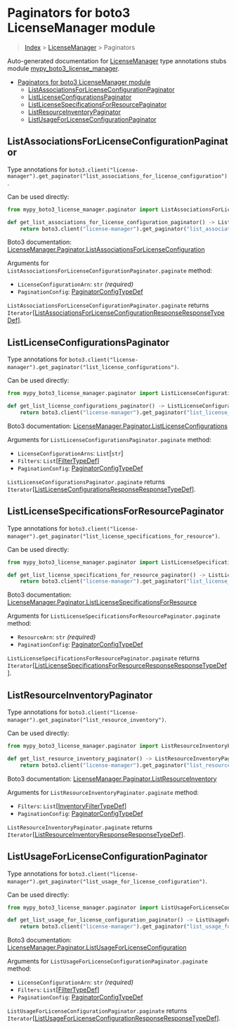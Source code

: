 # Paginators for boto3 LicenseManager module

> [Index](..) > [LicenseManager](.) > Paginators

Auto-generated documentation for
[LicenseManager](https://boto3.amazonaws.com/v1/documentation/api/latest/reference/services/license-manager.html#LicenseManager)
type annotations stubs module
[mypy_boto3_license_manager](https://pypi.org/project/mypy-boto3-license-manager/).

- [Paginators for boto3 LicenseManager module](#paginators-for-boto3-licensemanager-module)
  - [ListAssociationsForLicenseConfigurationPaginator](#listassociationsforlicenseconfigurationpaginator)
  - [ListLicenseConfigurationsPaginator](#listlicenseconfigurationspaginator)
  - [ListLicenseSpecificationsForResourcePaginator](#listlicensespecificationsforresourcepaginator)
  - [ListResourceInventoryPaginator](#listresourceinventorypaginator)
  - [ListUsageForLicenseConfigurationPaginator](#listusageforlicenseconfigurationpaginator)

## ListAssociationsForLicenseConfigurationPaginator

Type annotations for
`boto3.client("license-manager").get_paginator("list_associations_for_license_configuration")`.

Can be used directly:

```python
from mypy_boto3_license_manager.paginator import ListAssociationsForLicenseConfigurationPaginator

def get_list_associations_for_license_configuration_paginator() -> ListAssociationsForLicenseConfigurationPaginator:
    return boto3.client("license-manager").get_paginator("list_associations_for_license_configuration")
```

Boto3 documentation:
[LicenseManager.Paginator.ListAssociationsForLicenseConfiguration](https://boto3.amazonaws.com/v1/documentation/api/latest/reference/services/license-manager.html#LicenseManager.Paginator.ListAssociationsForLicenseConfiguration)

Arguments for `ListAssociationsForLicenseConfigurationPaginator.paginate`
method:

- `LicenseConfigurationArn`: `str` *(required)*
- `PaginationConfig`:
  [PaginatorConfigTypeDef](./type_defs.md#paginatorconfigtypedef)

`ListAssociationsForLicenseConfigurationPaginator.paginate` returns
`Iterator`\[[ListAssociationsForLicenseConfigurationResponseResponseTypeDef](./type_defs.md#listassociationsforlicenseconfigurationresponseresponsetypedef)\].

## ListLicenseConfigurationsPaginator

Type annotations for
`boto3.client("license-manager").get_paginator("list_license_configurations")`.

Can be used directly:

```python
from mypy_boto3_license_manager.paginator import ListLicenseConfigurationsPaginator

def get_list_license_configurations_paginator() -> ListLicenseConfigurationsPaginator:
    return boto3.client("license-manager").get_paginator("list_license_configurations")
```

Boto3 documentation:
[LicenseManager.Paginator.ListLicenseConfigurations](https://boto3.amazonaws.com/v1/documentation/api/latest/reference/services/license-manager.html#LicenseManager.Paginator.ListLicenseConfigurations)

Arguments for `ListLicenseConfigurationsPaginator.paginate` method:

- `LicenseConfigurationArns`: `List`\[`str`\]
- `Filters`: `List`\[[FilterTypeDef](./type_defs.md#filtertypedef)\]
- `PaginationConfig`:
  [PaginatorConfigTypeDef](./type_defs.md#paginatorconfigtypedef)

`ListLicenseConfigurationsPaginator.paginate` returns
`Iterator`\[[ListLicenseConfigurationsResponseResponseTypeDef](./type_defs.md#listlicenseconfigurationsresponseresponsetypedef)\].

## ListLicenseSpecificationsForResourcePaginator

Type annotations for
`boto3.client("license-manager").get_paginator("list_license_specifications_for_resource")`.

Can be used directly:

```python
from mypy_boto3_license_manager.paginator import ListLicenseSpecificationsForResourcePaginator

def get_list_license_specifications_for_resource_paginator() -> ListLicenseSpecificationsForResourcePaginator:
    return boto3.client("license-manager").get_paginator("list_license_specifications_for_resource")
```

Boto3 documentation:
[LicenseManager.Paginator.ListLicenseSpecificationsForResource](https://boto3.amazonaws.com/v1/documentation/api/latest/reference/services/license-manager.html#LicenseManager.Paginator.ListLicenseSpecificationsForResource)

Arguments for `ListLicenseSpecificationsForResourcePaginator.paginate` method:

- `ResourceArn`: `str` *(required)*
- `PaginationConfig`:
  [PaginatorConfigTypeDef](./type_defs.md#paginatorconfigtypedef)

`ListLicenseSpecificationsForResourcePaginator.paginate` returns
`Iterator`\[[ListLicenseSpecificationsForResourceResponseResponseTypeDef](./type_defs.md#listlicensespecificationsforresourceresponseresponsetypedef)\].

## ListResourceInventoryPaginator

Type annotations for
`boto3.client("license-manager").get_paginator("list_resource_inventory")`.

Can be used directly:

```python
from mypy_boto3_license_manager.paginator import ListResourceInventoryPaginator

def get_list_resource_inventory_paginator() -> ListResourceInventoryPaginator:
    return boto3.client("license-manager").get_paginator("list_resource_inventory")
```

Boto3 documentation:
[LicenseManager.Paginator.ListResourceInventory](https://boto3.amazonaws.com/v1/documentation/api/latest/reference/services/license-manager.html#LicenseManager.Paginator.ListResourceInventory)

Arguments for `ListResourceInventoryPaginator.paginate` method:

- `Filters`:
  `List`\[[InventoryFilterTypeDef](./type_defs.md#inventoryfiltertypedef)\]
- `PaginationConfig`:
  [PaginatorConfigTypeDef](./type_defs.md#paginatorconfigtypedef)

`ListResourceInventoryPaginator.paginate` returns
`Iterator`\[[ListResourceInventoryResponseResponseTypeDef](./type_defs.md#listresourceinventoryresponseresponsetypedef)\].

## ListUsageForLicenseConfigurationPaginator

Type annotations for
`boto3.client("license-manager").get_paginator("list_usage_for_license_configuration")`.

Can be used directly:

```python
from mypy_boto3_license_manager.paginator import ListUsageForLicenseConfigurationPaginator

def get_list_usage_for_license_configuration_paginator() -> ListUsageForLicenseConfigurationPaginator:
    return boto3.client("license-manager").get_paginator("list_usage_for_license_configuration")
```

Boto3 documentation:
[LicenseManager.Paginator.ListUsageForLicenseConfiguration](https://boto3.amazonaws.com/v1/documentation/api/latest/reference/services/license-manager.html#LicenseManager.Paginator.ListUsageForLicenseConfiguration)

Arguments for `ListUsageForLicenseConfigurationPaginator.paginate` method:

- `LicenseConfigurationArn`: `str` *(required)*
- `Filters`: `List`\[[FilterTypeDef](./type_defs.md#filtertypedef)\]
- `PaginationConfig`:
  [PaginatorConfigTypeDef](./type_defs.md#paginatorconfigtypedef)

`ListUsageForLicenseConfigurationPaginator.paginate` returns
`Iterator`\[[ListUsageForLicenseConfigurationResponseResponseTypeDef](./type_defs.md#listusageforlicenseconfigurationresponseresponsetypedef)\].
